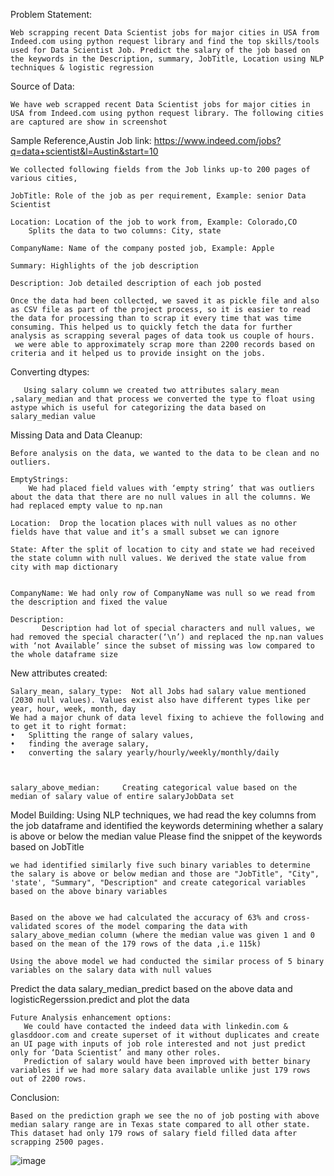 				 
Problem Statement:  

	Web scrapping recent Data Scientist jobs for major cities in USA from Indeed.com using python request library and find the top skills/tools used for Data Scientist Job. Predict the salary of the job based on the keywords in the Description, summary, JobTitle, Location using NLP techniques & logistic regression


Source of Data: 

	We have web scrapped recent Data Scientist jobs for major cities in USA from Indeed.com using python request library. The following cities are captured are show in screenshot 
 
Sample Reference,Austin Job link: https://www.indeed.com/jobs?q=data+scientist&l=Austin&start=10

	We collected following fields from the Job links up-to 200 pages of various cities,
	
	JobTitle: Role of the job as per requirement, Example: senior Data Scientist
	
	Location: Location of the job to work from, Example: Colorado,CO
		Splits the data to two columns: City, state
	
	CompanyName: Name of the company posted job, Example: Apple
	
	Summary: Highlights of the job description
	
	Description: Job detailed description of each job posted

	Once the data had been collected, we saved it as pickle file and also as CSV file as part of the project process, so it is easier to read the data for processing than to scrap it every time that was time consuming. This helped us to quickly fetch the data for further analysis as scrapping several pages of data took us couple of hours.
	 we were able to approximately scrap more than 2200 records based on criteria and it helped us to provide insight on the jobs.
 

Converting dtypes:

	   Using salary column we created two attributes salary_mean ,salary_median and that process we converted the type to float using astype which is useful for categorizing the data based on salary_median value
   
Missing Data and Data Cleanup: 

	Before analysis on the data, we wanted to the data to be clean and no outliers.

	EmptyStrings:
		We had placed field values with ‘empty string’ that was outliers about the data that there are no null values in all the columns. We had replaced empty value to np.nan
 
	Location:  Drop the location places with null values as no other fields have that value and it’s a small subset we can ignore 
 
	State: After the split of location to city and state we had received the state column with null values. We derived the state value from city with map dictionary 
	 

	CompanyName: We had only row of CompanyName was null so we read from the description and fixed the value 
	 
	Description:
		   Description had lot of special characters and null values, we had removed the special character(‘\n’) and replaced the np.nan values with ‘not Available’ since the subset of missing was low compared to the whole dataframe size

 


New attributes created:

	Salary_mean, salary_type:  Not all Jobs had salary value mentioned (2030 null values). Values exist also have different types like per year, hour, week, month, day
	We had a major chunk of data level fixing to achieve the following and to get it to right format:
	•	Splitting the range of salary values,
	•	finding the average salary, 
	•	converting the salary yearly/hourly/weekly/monthly/daily 

 

	salary_above_median:	 Creating categorical value based on the median of salary value of entire salaryJobData set 
 


Model Building:
	  Using NLP techniques, we had read the key columns from the job dataframe and identified the keywords determining whether a salary is above or below the 		median value 
	Please find the snippet of the keywords based on JobTitle 
 
	we had identified similarly five such binary variables to determine the salary is above or below median and those are "JobTitle", "City", 'state', "Summary", "Description" and create categorical variables based on the above binary variables
	 
    
	Based on the above we had calculated the accuracy of 63% and cross-validated scores of the model comparing the data with salary_above_median column (where the median value was given 1 and 0 based on the mean of the 179 rows of the data ,i.e 115k)
	 
	Using the above model we had conducted the similar process of 5 binary variables on the salary data with null values 

 

Predict the data salary_median_predict based on the above data and logisticRegerssion.predict and plot the data 
 
	Future Analysis enhancement options:
	   We could have contacted the indeed data with linkedin.com & glasddoor.com and create superset of it without duplicates and create an UI page with inputs of job role interested and not just predict only for ‘Data Scientist’ and many other roles.
	   Prediction of salary would have been improved with better binary variables if we had more salary data available unlike just 179 rows out of 2200 rows. 

Conclusion: 

	Based on the prediction graph we see the no of job posting with above median salary range are in Texas state compared to all other state. This dataset had only 179 rows of salary field filled data after scrapping 2500 pages. 



![image](https://user-images.githubusercontent.com/72536274/121137852-f82ef100-c7eb-11eb-9b05-a3ee34bde96b.png)
